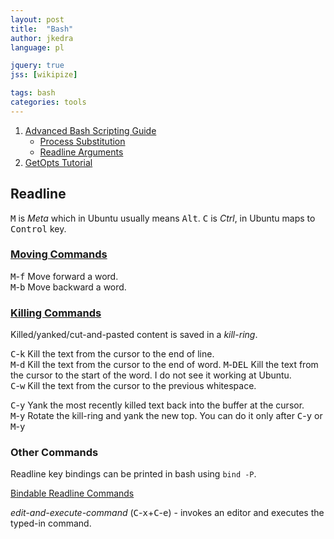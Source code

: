 ```yaml
---
layout: post
title:  "Bash"
author: jkedra
language: pl

jquery: true
jss: [wikipize]

tags: bash
categories: tools
---
```


1. [Advanced Bash Scripting Guide](http://tldp.org/LDP/abs/html/)
    * [Process Substitution](http://tldp.org/LDP/abs/html/process-sub.html)
    * [Readline Arguments](https://www.gnu.org/software/bash/manual/html_node/Readline-Arguments.html)
2. [GetOpts Tutorial](http://wiki.bash-hackers.org/howto/getopts_tutorial)

## Readline

<kbd>M</kbd> is _Meta_ which in Ubuntu usually means <kbd>Alt</kbd>.
<kbd>C</kbd> is _Ctrl_, in Ubuntu maps to <kbd>Control</kbd> key.

### [Moving Commands](https://www.gnu.org/software/bash/manual/html_node/Readline-Movement-Commands.html#Readline-Movement-Commands)

<kbd>M</kbd>-<kbd>f</kbd> Move forward a word.<br>
<kbd>M</kbd>-<kbd>b</kbd> Move backward a word.

### [Killing Commands](https://www.gnu.org/software/bash/manual/html_node/Readline-Killing-Commands.html#Readline-Killing-Commands)<br>
Killed/yanked/cut-and-pasted content is saved in a _kill-ring_.

<kbd>C</kbd>-<kbd>k</kbd>  Kill the text from the cursor to the end of line.<br>
<kbd>M</kbd>-<kbd>d</kbd>  Kill the text from the cursor to the end of word.
<kbd>M</kbd>-<kbd>DEL</kbd> Kill the text from the cursor to the start of the word.
                            I do not see it working at Ubuntu.<br>
<kbd>C</kbd>-<kbd>w</kbd>   Kill the text from the cursor to the previous whitespace.


<kbd>C</kbd>-<kbd>y</kbd> Yank the most recently killed text back into the buffer at the cursor.<br>
<kbd>M</kbd>-<kbd>y</kbd> Rotate the kill-ring and yank the new top. You can do it only after <kbd>C</kbd>-<kbd>y</kbd> or <kbd>M</kbd>-<kbd>y</kbd>

### Other Commands

Readline key bindings can be printed in bash using `bind -P`.

[Bindable Readline Commands](https://www.gnu.org/software/bash/manual/html_node/Bindable-Readline-Commands.html#Bindable-Readline-Commands)

_edit-and-execute-command_ (<kbd>C</kbd>-<kbd>x</kbd>+<kbd>C</kbd>-<kbd>e</kbd>) - invokes an editor and executes the typed-in command.<br>


